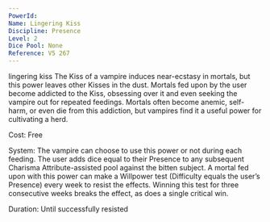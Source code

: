 ```yaml
---
PowerId: 
Name: Lingering Kiss
Discipline: Presence
Level: 2
Dice Pool: None
Reference: V5 267
---
```


lingering kiss The Kiss of a vampire induces near-ecstasy in mortals, but this power leaves other Kisses in the dust. Mortals fed upon by the user become addicted to the Kiss, obsessing over it and even seeking the vampire out for repeated feedings. Mortals often become anemic, self-harm, or even die from this addiction, but vampires find it a useful power for cultivating a herd.   

Cost: Free   

System: The vampire can choose to use this power or not during each feeding. The user adds dice equal to their Presence to any subsequent Charisma Attribute-assisted pool against the bitten subject. A mortal fed upon with this power can make a Willpower test (Difficulty equals the user’s Presence) every week to resist the effects. Winning this test for three consecutive weeks breaks the effect, as does a single critical win.   

Duration: Until successfully resisted